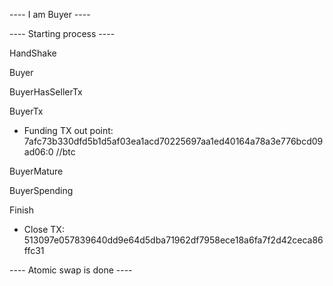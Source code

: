 ---- I am Buyer  ----

---- Starting process ----

HandShake

Buyer

BuyerHasSellerTx

BuyerTx

- Funding TX out point: 7afc73b330dfd5b1d5af03ea1acd70225697aa1ed40164a78a3e776bcd09ad06:0  //btc

BuyerMature

BuyerSpending

Finish

- Close TX: 513097e057839640dd9e64d5dba71962df7958ece18a6fa7f2d42ceca86ffc31

---- Atomic swap is done ----

